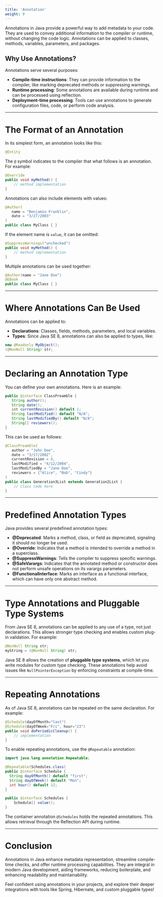 ```yaml
---
title: 'Annotation'
weight: 9
---
```


Annotations in Java provide a powerful way to add metadata to your code. They are used to convey additional information to the compiler or runtime, without changing the code logic. Annotations can be applied to classes, methods, variables, parameters, and packages.

## Why Use Annotations?

Annotations serve several purposes:

* **Compile-time instructions**: They can provide information to the compiler, like marking deprecated methods or suppressing warnings.
* **Runtime processing**: Some annotations are available during runtime and can be processed using reflection.
* **Deployment-time processing**: Tools can use annotations to generate configuration files, code, or perform code analysis.

---

# The Format of an Annotation

In its simplest form, an annotation looks like this:

```java
@Entity
```

The `@` symbol indicates to the compiler that what follows is an annotation. For example:

```java
@Override
public void myMethod() {
    // method implementation
}
```

Annotations can also include elements with values:

```java
@Author(
   name = "Benjamin Franklin",
   date = "3/27/2003"
)
public class MyClass { }
```

If the element name is `value`, it can be omitted:

```java
@SuppressWarnings("unchecked")
public void myMethod() {
    // method implementation
}
```

Multiple annotations can be used together:

```java
@Author(name = "Jane Doe")
@EBook
public class MyClass { }
```

---

# Where Annotations Can Be Used

Annotations can be applied to:

* **Declarations**: Classes, fields, methods, parameters, and local variables.
* **Types**: Since Java SE 8, annotations can also be applied to types, like:

```java
new @Readonly MyObject();
(@NonNull String) str;
```

---

# Declaring an Annotation Type

You can define your own annotations. Here is an example:

```java
public @interface ClassPreamble {
   String author();
   String date();
   int currentRevision() default 1;
   String lastModified() default "N/A";
   String lastModifiedBy() default "N/A";
   String[] reviewers();
}
```

This can be used as follows:

```java
@ClassPreamble(
   author = "John Doe",
   date = "3/17/2002",
   currentRevision = 6,
   lastModified = "4/12/2004",
   lastModifiedBy = "Jane Doe",
   reviewers = {"Alice", "Bob", "Cindy"}
)
public class Generation3List extends Generation2List {
    // class code here
}
```

---

# Predefined Annotation Types

Java provides several predefined annotation types:

* **@Deprecated**: Marks a method, class, or field as deprecated, signaling it should no longer be used.
* **@Override**: Indicates that a method is intended to override a method in a superclass.
* **@SuppressWarnings**: Tells the compiler to suppress specific warnings.
* **@SafeVarargs**: Indicates that the annotated method or constructor does not perform unsafe operations on its varargs parameters.
* **@FunctionalInterface**: Marks an interface as a functional interface, which can have only one abstract method.

---

# Type Annotations and Pluggable Type Systems

From Java SE 8, annotations can be applied to any use of a type, not just declarations. This allows stronger type checking and enables custom plug-in validation. For example:

```java
@NonNull String str;
myString = (@NonNull String) str;
```

Java SE 8 allows the creation of **pluggable type systems**, which let you write modules for custom type checking. These annotations help avoid issues like `NullPointerException` by enforcing constraints at compile-time.

---

# Repeating Annotations

As of Java SE 8, annotations can be repeated on the same declaration. For example:

```java
@Schedule(dayOfMonth="last")
@Schedule(dayOfWeek="Fri", hour="23")
public void doPeriodicCleanup() {
    // implementation
}
```

To enable repeating annotations, use the `@Repeatable` annotation:

```java
import java.lang.annotation.Repeatable;

@Repeatable(Schedules.class)
public @interface Schedule {
  String dayOfMonth() default "first";
  String dayOfWeek() default "Mon";
  int hour() default 12;
}

public @interface Schedules {
    Schedule[] value();
}
```

The container annotation `@Schedules` holds the repeated annotations. This allows retrieval through the Reflection API during runtime.

---

# Conclusion

Annotations in Java enhance metadata representation, streamline compile-time checks, and offer runtime processing capabilities. They are integral in modern Java development, aiding frameworks, reducing boilerplate, and enhancing readability and maintainability.

Feel confident using annotations in your projects, and explore their deeper integrations with tools like Spring, Hibernate, and custom pluggable types!
